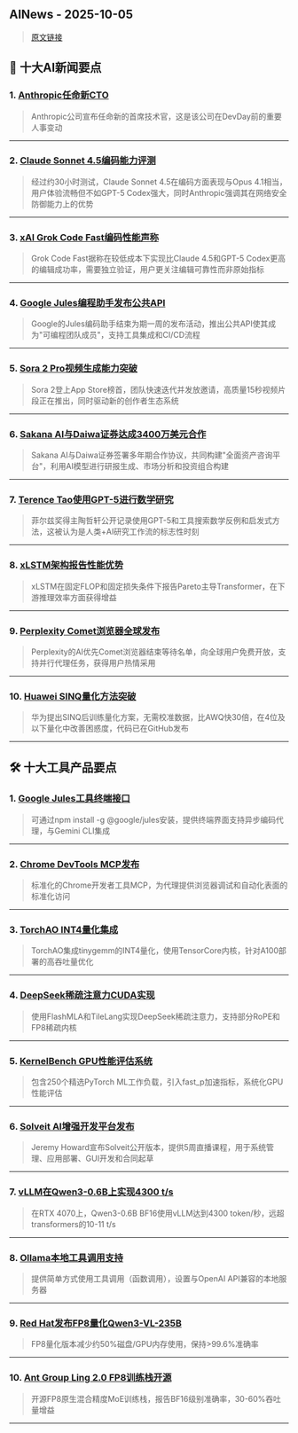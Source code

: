 ## AINews - 2025-10-05

> [原文链接](https://news.smol.ai/issues/25-10-03-not-much/)

## 📰 十大AI新闻要点

### 1. [Anthropic任命新CTO](https://x.com/zeffmax/status/1973833211835974046?s=46)
> Anthropic公司宣布任命新的首席技术官，这是该公司在DevDay前的重要人事变动

---

### 2. [Claude Sonnet 4.5编码能力评测](https://twitter.com/finbarrtimbers/status/1973922679418974298)
> 经过约30小时测试，Claude Sonnet 4.5在编码方面表现与Opus 4.1相当，用户体验流畅但不如GPT-5 Codex强大，同时Anthropic强调其在网络安全防御能力上的优势

---

### 3. [xAI Grok Code Fast编码性能声称](https://twitter.com/gauravisnotme/status/1974001009778115066)
> Grok Code Fast据称在较低成本下实现比Claude 4.5和GPT-5 Codex更高的编辑成功率，需要独立验证，用户更关注编辑可靠性而非原始指标

---

### 4. [Google Jules编程助手发布公共API](https://twitter.com/julesagent/status/1974178592683954252)
> Google的Jules编码助手结束为期一周的发布活动，推出公共API使其成为"可编程团队成员"，支持工具集成和CI/CD流程

---

### 5. [Sora 2 Pro视频生成能力突破](https://twitter.com/billpeeb/status/1974035563482116571)
> Sora 2登上App Store榜首，团队快速迭代并发放邀请，高质量15秒视频片段正在推出，同时驱动新的创作者生态系统

---

### 6. [Sakana AI与Daiwa证券达成3400万美元合作](https://twitter.com/SakanaAILabs/status/1973935631354245286)
> Sakana AI与Daiwa证券签署多年期合作协议，共同构建"全面资产咨询平台"，利用AI模型进行研报生成、市场分析和投资组合构建

---

### 7. [Terence Tao使用GPT-5进行数学研究](https://twitter.com/SebastienBubeck/status/1973977315572154383)
> 菲尔兹奖得主陶哲轩公开记录使用GPT-5和工具搜索数学反例和启发式方法，这被认为是人类+AI研究工作流的标志性时刻

---

### 8. [xLSTM架构报告性能优势](https://twitter.com/maxmbeck/status/1974018534385598895)
> xLSTM在固定FLOP和固定损失条件下报告Pareto主导Transformer，在下游推理效率方面获得增益

---

### 9. [Perplexity Comet浏览器全球发布](https://www.perplexity.ai/comet)
> Perplexity的AI优先Comet浏览器结束等待名单，向全球用户免费开放，支持并行代理任务，获得用户热情采用

---

### 10. [Huawei SINQ量化方法突破](https://arxiv.org/pdf/2509.22944)
> 华为提出SINQ后训练量化方案，无需校准数据，比AWQ快30倍，在4位及以下量化中改善困惑度，代码已在GitHub发布

---

## 🛠️ 十大工具产品要点

### 1. [Google Jules工具终端接口](https://twitter.com/julesagent/status/1974178592683954252)
> 可通过npm install -g @google/jules安装，提供终端界面支持异步编码代理，与Gemini CLI集成

---

### 2. [Chrome DevTools MCP发布](https://github.com/ChromeDevTools/chrome-devtools-mcp)
> 标准化的Chrome开发者工具MCP，为代理提供浏览器调试和自动化表面的标准化访问

---

### 3. [TorchAO INT4量化集成](https://github.com/pytorch/ao?tab=readme-ov-file#-quick-start)
> TorchAO集成tinygemm的INT4量化，使用TensorCore内核，针对A100部署的高吞吐量优化

---

### 4. [DeepSeek稀疏注意力CUDA实现](https://github.com/deepseek-ai/FlashMLA)
> 使用FlashMLA和TileLang实现DeepSeek稀疏注意力，支持部分RoPE和FP8稀疏内核

---

### 5. [KernelBench GPU性能评估系统](https://harvard-edge.github.io/cs249r_fall2025/blog/2024/10/01/gpu-performance-engineering/)
> 包含250个精选PyTorch ML工作负载，引入fast_p加速指标，系统化GPU性能评估

---

### 6. [Solveit AI增强开发平台发布](https://xcancel.com/jeremyphoward/status/1973857739341508884)
> Jeremy Howard宣布Solveit公开版本，提供5周直播课程，用于系统管理、应用部署、GUI开发和合同起草

---

### 7. [vLLM在Qwen3-0.6B上实现4300 t/s](来源：文章内容)
> 在RTX 4070上，Qwen3-0.6B BF16使用vLLM达到4300 token/秒，远超transformers的10-11 t/s

---

### 8. [Ollama本地工具调用支持](https://ollama.com/)
> 提供简单方式使用工具调用（函数调用），设置与OpenAI API兼容的本地服务器

---

### 9. [Red Hat发布FP8量化Qwen3-VL-235B](https://twitter.com/RedHat_AI/status/1973932224400798163)
> FP8量化版本减少约50%磁盘/GPU内存使用，保持>99.6%准确率

---

### 10. [Ant Group Ling 2.0 FP8训练栈开源](https://twitter.com/ZhihuFrontier/status/1974182694239285260)
> 开源FP8原生混合精度MoE训练栈，报告BF16级别准确率，30-60%吞吐量增益

---